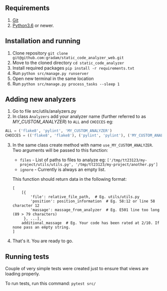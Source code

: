 ## Requirements
1. [Git](https://git-scm.com/)
2. [Python3.6](https://www.python.org/) or newer.

## Installation and running
1. Clone repository `git clone git@github.com:gradam/static_code_analyzer_web.git`
2. Move to the cloned directory `cd static_code_analyzer`
3. Install required packages `pip install -r requirements.txt`
4. Run `python src/manage.py runserver`
5. Open new terminal in the same location
6. Run `python src/manage.py process_tasks --sleep 1`

## Adding new analyzers
1. Go to file src/utils/analyzers.py
2. In class `Analyzers` add your analyzer name (further referred to as _MY_CUSTOM_ANALYZER_) to `ALL` and `CHOICES` eg:
``` python
ALL = ('flake8', 'pylint', 'MY_CUSTOM_ANALYZER')
CHOICES = (('flake8', 'flake8'), ('pylint', 'pylint'), ('MY_CUSTOM_ANALYZER','MY_CUSTOM_ANALYZER'))
```
3. In the same class create method with name `use_MY_CUSTOM_ANALYZER`. Two arguments will be passed to this function:
    * `files` - List of paths to files to analyze eg: 
    `['/tmp/tt23123/my-project/utils/utils.py', '/tmp/tt23123/my-project/another.py']`
    * `ignore` - Currently is always an empty list.
    
    This function should return data in the following format:
    ```
    [
        [{
            'file': relative_file_path,  # Eg. utils/utils.py
            'position': position_information  # Eg. 58:12 or line 58 character 12
            'massage': massage_from_analyzer  # Eg. E501 line too long (89 > 79 characters)
         }, ...],
        additional_massage  # Eg. Your code has been rated at 2/10. If none pass an empty string. 
    ]
    ```
4. That's it. You are ready to go.

## Running tests
Couple of very simple tests were created just to ensure that views are loading properly.

To run tests, run this command:
`pytest src/`
